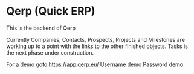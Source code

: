 # Qerp (Quick ERP)

This is the backend of Qerp

Currently Companies, Contacts, Prospects, Projects and Milestones are working up to a point with the links to the other finished objects.
Tasks is the next phase under construction.

For a demo goto https://app.qerp.eu/ 
Username demo
Password demo
